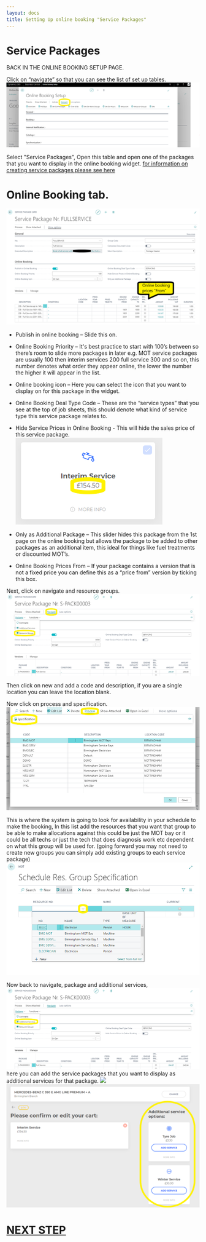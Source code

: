 ```yaml
---
layout: docs
title: Setting Up online booking "Service Packages"
---
```

# Service Packages
BACK IN THE ONLINE BOOKING SETUP PAGE.

Click on “navigate” so that you can see the list of set up tables.
![](media/garagehive-onlinebooking-5.png)

Select "Service Packages", Open this table and open one of the packages that you want to display in the online booking widget. 
[for information on creating service packages please see here](https://docs.garagehive.co.uk/docs/garagehive-service-packages.html)

# Online Booking tab.
![](media/garagehive-onlinebooking-12.png)

* Publish in online booking – Slide this on. 

* Online Booking Priority – It's best practice to start with 100’s between so there’s room to slide more packages in later e.g. MOT service packages are usually 100 then interim services 200 full service 300 and so on, this number denotes what order they appear online, the lower the number the higher it will appear in the list.

* Online booking icon – Here you can select the icon that you want to display on for this package in the widget.

* Online Booking Deal Type Code – These are the “service types” that you see at the top of job sheets, this should denote what kind of service type this service package relates to. 

* Hide Service Prices in Online Booking - This will hide the sales price of this service package.
![](media/garagehive-onlinebooking-3.png)

* Only as Additional Package – This slider hides this package from the 1st page on the online booking but allows the package to be added to other packages as an additional item, this ideal for things like fuel treatments or discounted MOT’s.

* Online Booking Prices From – If your package contains a version that is not a fixed price you can define this as a “price from” version by ticking this box.

Next, click on navigate and resource groups. 
![](media/garagehive-onlinebooking-13.png)

Then click on new and add a code and description, if you are a single location you can leave the location blank.

Now click on process and specification. 
![](media/garagehive-onlinebooking-17.png)

This is where the system is going to look for availability in your schedule to make the booking,
In this list add the resources that you want that group to be able to make allocations against this could be just the MOT bay or it could be all techs or just the tech that does diagnosis work etc dependent on what this group will be used for. (going forward you may not need to create new groups you can simply add existing groups to each service package) 
![](media/garagehive-onlinebooking-18.png)

Now back to navigate, package and additional services,
![](media/garagehive-onlinebooking-14.png)
here you can add the service packages that you want to display as additional services for that package.
![](media/garagehive-onlinebooking19.png)
![](media/garagehive-onlinebooking-20.png)

# [NEXT STEP](https://docs.garagehive.co.uk/docs/garagehive-onlinebooking-timegrids.html)